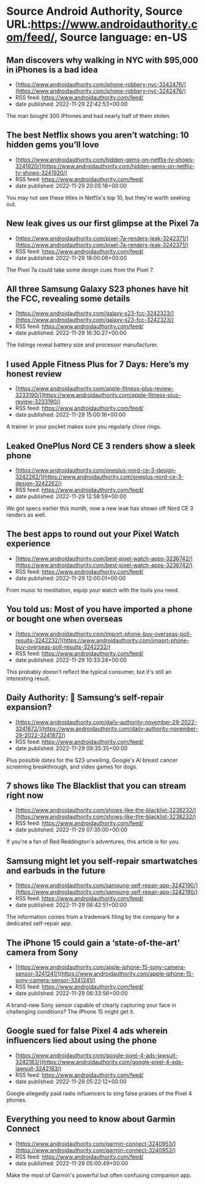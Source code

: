 # Source Android Authority, Source URL:https://www.androidauthority.com/feed/, Source language: en-US

## Man discovers why walking in NYC with $95,000 in iPhones is a bad idea
 - [https://www.androidauthority.com/iphone-robbery-nyc-3242476/](https://www.androidauthority.com/iphone-robbery-nyc-3242476/)
 - RSS feed: https://www.androidauthority.com/feed/
 - date published: 2022-11-29 22:42:53+00:00

The man bought 300 iPhones and had nearly half of them stolen.

## The best Netflix shows you aren’t watching: 10 hidden gems you’ll love
 - [https://www.androidauthority.com/hidden-gems-on-netflix-tv-shows-3241920/](https://www.androidauthority.com/hidden-gems-on-netflix-tv-shows-3241920/)
 - RSS feed: https://www.androidauthority.com/feed/
 - date published: 2022-11-29 20:05:18+00:00

You may not see these titles in Netflix's top 10, but they're worth seeking out.

## New leak gives us our first glimpse at the Pixel 7a
 - [https://www.androidauthority.com/pixel-7a-renders-leak-3242371/](https://www.androidauthority.com/pixel-7a-renders-leak-3242371/)
 - RSS feed: https://www.androidauthority.com/feed/
 - date published: 2022-11-29 18:00:06+00:00

The Pixel 7a could take some design cues from the Pixel 7.

## All three Samsung Galaxy S23 phones have hit the FCC, revealing some details
 - [https://www.androidauthority.com/galaxy-s23-fcc-3242323/](https://www.androidauthority.com/galaxy-s23-fcc-3242323/)
 - RSS feed: https://www.androidauthority.com/feed/
 - date published: 2022-11-29 16:30:27+00:00

The listings reveal battery size and processor manufacturer.

## I used Apple Fitness Plus for 7 Days: Here’s my honest review
 - [https://www.androidauthority.com/apple-fitness-plus-review-3233190/](https://www.androidauthority.com/apple-fitness-plus-review-3233190/)
 - RSS feed: https://www.androidauthority.com/feed/
 - date published: 2022-11-29 15:00:16+00:00

A trainer in your pocket makes sure you regularly close rings.

## Leaked OnePlus Nord CE 3 renders show a sleek phone
 - [https://www.androidauthority.com/oneplus-nord-ce-3-design-3242262/](https://www.androidauthority.com/oneplus-nord-ce-3-design-3242262/)
 - RSS feed: https://www.androidauthority.com/feed/
 - date published: 2022-11-29 12:58:59+00:00

We got specs earlier this month, now a new leak has shown off Nord CE 3 renders as well.

## The best apps to round out your Pixel Watch experience
 - [https://www.androidauthority.com/best-pixel-watch-apps-3236742/](https://www.androidauthority.com/best-pixel-watch-apps-3236742/)
 - RSS feed: https://www.androidauthority.com/feed/
 - date published: 2022-11-29 12:00:01+00:00

From music to meditation, equip your watch with the tools you need.

## You told us: Most of you have imported a phone or bought one when overseas
 - [https://www.androidauthority.com/import-phone-buy-overseas-poll-results-3242232/](https://www.androidauthority.com/import-phone-buy-overseas-poll-results-3242232/)
 - RSS feed: https://www.androidauthority.com/feed/
 - date published: 2022-11-29 10:33:24+00:00

This probably doesn't reflect the typical consumer, but it's still an interesting result.

## Daily Authority: 🔨 Samsung’s self-repair expansion?
 - [https://www.androidauthority.com/daily-authority-november-29-2022-3241872/](https://www.androidauthority.com/daily-authority-november-29-2022-3241872/)
 - RSS feed: https://www.androidauthority.com/feed/
 - date published: 2022-11-29 09:35:35+00:00

Plus possible dates for the S23 unveiling, Google's AI breast cancer screening breakthrough, and video games for dogs.

## 7 shows like The Blacklist that you can stream right now
 - [https://www.androidauthority.com/shows-like-the-blacklist-3238232/](https://www.androidauthority.com/shows-like-the-blacklist-3238232/)
 - RSS feed: https://www.androidauthority.com/feed/
 - date published: 2022-11-29 07:35:00+00:00

If you're a fan of Red Reddington's adventures, this article is for you.

## Samsung might let you self-repair smartwatches and earbuds in the future
 - [https://www.androidauthority.com/samsung-self-repair-app-3242190/](https://www.androidauthority.com/samsung-self-repair-app-3242190/)
 - RSS feed: https://www.androidauthority.com/feed/
 - date published: 2022-11-29 06:42:51+00:00

The information comes from a trademark filing by the company for a dedicated self-repair app.

## The iPhone 15 could gain a ‘state-of-the-art’ camera from Sony
 - [https://www.androidauthority.com/apple-iphone-15-sony-camera-sensor-3241241/](https://www.androidauthority.com/apple-iphone-15-sony-camera-sensor-3241241/)
 - RSS feed: https://www.androidauthority.com/feed/
 - date published: 2022-11-29 06:33:56+00:00

A brand-new Sony sensor capable of clearly capturing your face in challenging conditions? The iPhone 15 might get it.

## Google sued for false Pixel 4 ads wherein influencers lied about using the phone
 - [https://www.androidauthority.com/google-pixel-4-ads-lawsuit-3242183/](https://www.androidauthority.com/google-pixel-4-ads-lawsuit-3242183/)
 - RSS feed: https://www.androidauthority.com/feed/
 - date published: 2022-11-29 05:22:12+00:00

Google allegedly paid radio influencers to sing false praises of the Pixel 4 phones.

## Everything you need to know about Garmin Connect
 - [https://www.androidauthority.com/garmin-connect-3240953/](https://www.androidauthority.com/garmin-connect-3240953/)
 - RSS feed: https://www.androidauthority.com/feed/
 - date published: 2022-11-29 05:00:49+00:00

Make the most of Garmin's powerful but often confusing companion app.
